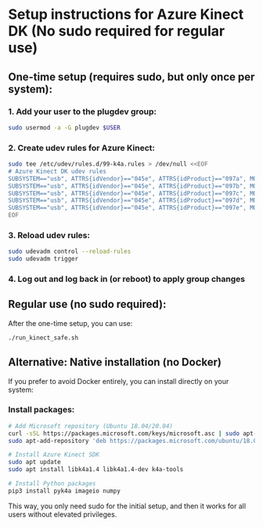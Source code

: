 # Setup instructions for Azure Kinect DK (No sudo required for regular use)

## One-time setup (requires sudo, but only once per system):

### 1. Add your user to the plugdev group:
```bash
sudo usermod -a -G plugdev $USER
```

### 2. Create udev rules for Azure Kinect:
```bash
sudo tee /etc/udev/rules.d/99-k4a.rules > /dev/null <<EOF
# Azure Kinect DK udev rules
SUBSYSTEM=="usb", ATTRS{idVendor}=="045e", ATTRS{idProduct}=="097a", MODE="0664", GROUP="plugdev"
SUBSYSTEM=="usb", ATTRS{idVendor}=="045e", ATTRS{idProduct}=="097b", MODE="0664", GROUP="plugdev"
SUBSYSTEM=="usb", ATTRS{idVendor}=="045e", ATTRS{idProduct}=="097c", MODE="0664", GROUP="plugdev"
SUBSYSTEM=="usb", ATTRS{idVendor}=="045e", ATTRS{idProduct}=="097d", MODE="0664", GROUP="plugdev"
SUBSYSTEM=="usb", ATTRS{idVendor}=="045e", ATTRS{idProduct}=="097e", MODE="0664", GROUP="plugdev"
EOF
```

### 3. Reload udev rules:
```bash
sudo udevadm control --reload-rules
sudo udevadm trigger
```

### 4. Log out and log back in (or reboot) to apply group changes

## Regular use (no sudo required):

After the one-time setup, you can use:
```bash
./run_kinect_safe.sh
```

## Alternative: Native installation (no Docker)

If you prefer to avoid Docker entirely, you can install directly on your system:

### Install packages:
```bash
# Add Microsoft repository (Ubuntu 18.04/20.04)
curl -sSL https://packages.microsoft.com/keys/microsoft.asc | sudo apt-key add -
sudo apt-add-repository 'deb https://packages.microsoft.com/ubuntu/18.04/prod bionic main'

# Install Azure Kinect SDK
sudo apt update
sudo apt install libk4a1.4 libk4a1.4-dev k4a-tools

# Install Python packages
pip3 install pyk4a imageio numpy
```

This way, you only need sudo for the initial setup, and then it works for all users without elevated privileges.

